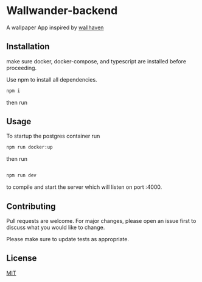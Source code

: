 # Wallwander-backend
A wallpaper App inspired by [wallhaven](https://wallhaven.cc/)

## Installation
make sure docker, docker-compose, and typescript are installed before proceeding.

Use npm to install all dependencies.

```bash
npm i
```
then run



## Usage
To startup the postgres container run
```bash
npm run docker:up
```

then run

```bash

npm run dev
```

to compile and start the server 
which will listen on port :4000.

## Contributing
Pull requests are welcome. For major changes, please open an issue first to discuss what you would like to change.

Please make sure to update tests as appropriate.

## License
[MIT](https://choosealicense.com/licenses/mit/)